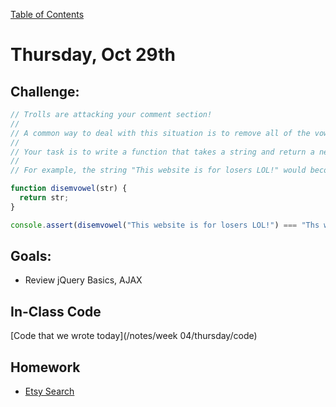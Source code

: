 [Table of Contents](/README.md)

# Thursday, Oct 29th

## Challenge:
```js
// Trolls are attacking your comment section!
//
// A common way to deal with this situation is to remove all of the vowels from the trolls' comments, neutralizing the threat.
//
// Your task is to write a function that takes a string and return a new string with all vowels removed.
//
// For example, the string "This website is for losers LOL!" would become "Ths wbst s fr lsrs LL!".

function disemvowel(str) {
  return str;
}

console.assert(disemvowel("This website is for losers LOL!") === "Ths wbst s fr lsrs LL!")
```



## Goals:
* Review jQuery Basics, AJAX

## In-Class Code
[Code that we wrote today](/notes/week 04/thursday/code)

## Homework

* [Etsy Search](https://github.com/theironyard-frontend-nashville/assignments/blob/cohort2/week04/tue/README.md)
